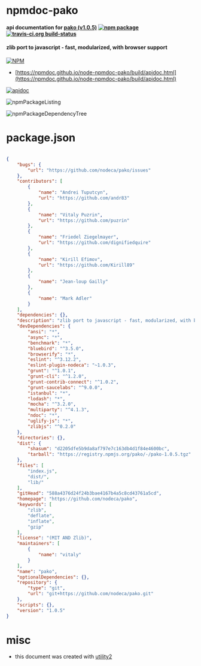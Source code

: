 # npmdoc-pako

#### api documentation for  [pako (v1.0.5)](https://github.com/nodeca/pako)  [![npm package](https://img.shields.io/npm/v/npmdoc-pako.svg?style=flat-square)](https://www.npmjs.org/package/npmdoc-pako) [![travis-ci.org build-status](https://api.travis-ci.org/npmdoc/node-npmdoc-pako.svg)](https://travis-ci.org/npmdoc/node-npmdoc-pako)

#### zlib port to javascript - fast, modularized, with browser support

[![NPM](https://nodei.co/npm/pako.png?downloads=true&downloadRank=true&stars=true)](https://www.npmjs.com/package/pako)

- [https://npmdoc.github.io/node-npmdoc-pako/build/apidoc.html](https://npmdoc.github.io/node-npmdoc-pako/build/apidoc.html)

[![apidoc](https://npmdoc.github.io/node-npmdoc-pako/build/screenCapture.buildCi.browser.%252Ftmp%252Fbuild%252Fapidoc.html.png)](https://npmdoc.github.io/node-npmdoc-pako/build/apidoc.html)

![npmPackageListing](https://npmdoc.github.io/node-npmdoc-pako/build/screenCapture.npmPackageListing.svg)

![npmPackageDependencyTree](https://npmdoc.github.io/node-npmdoc-pako/build/screenCapture.npmPackageDependencyTree.svg)



# package.json

```json

{
    "bugs": {
        "url": "https://github.com/nodeca/pako/issues"
    },
    "contributors": [
        {
            "name": "Andrei Tuputcyn",
            "url": "https://github.com/andr83"
        },
        {
            "name": "Vitaly Puzrin",
            "url": "https://github.com/puzrin"
        },
        {
            "name": "Friedel Ziegelmayer",
            "url": "https://github.com/dignifiedquire"
        },
        {
            "name": "Kirill Efimov",
            "url": "https://github.com/Kirill89"
        },
        {
            "name": "Jean-loup Gailly"
        },
        {
            "name": "Mark Adler"
        }
    ],
    "dependencies": {},
    "description": "zlib port to javascript - fast, modularized, with browser support",
    "devDependencies": {
        "ansi": "*",
        "async": "*",
        "benchmark": "*",
        "bluebird": "^3.5.0",
        "browserify": "*",
        "eslint": "^3.12.2",
        "eslint-plugin-nodeca": "~1.0.3",
        "grunt": "^1.0.1",
        "grunt-cli": "^1.2.0",
        "grunt-contrib-connect": "^1.0.2",
        "grunt-saucelabs": "^9.0.0",
        "istanbul": "*",
        "lodash": "*",
        "mocha": "^3.2.0",
        "multiparty": "^4.1.3",
        "ndoc": "*",
        "uglify-js": "*",
        "zlibjs": "^0.2.0"
    },
    "directories": {},
    "dist": {
        "shasum": "d2205dfe5b9da8af797e7c163db4d1f84e4600bc",
        "tarball": "https://registry.npmjs.org/pako/-/pako-1.0.5.tgz"
    },
    "files": [
        "index.js",
        "dist/",
        "lib/"
    ],
    "gitHead": "588a4376d24f24b3bae4167b4a5c8cd43761a5cd",
    "homepage": "https://github.com/nodeca/pako",
    "keywords": [
        "zlib",
        "deflate",
        "inflate",
        "gzip"
    ],
    "license": "(MIT AND Zlib)",
    "maintainers": [
        {
            "name": "vitaly"
        }
    ],
    "name": "pako",
    "optionalDependencies": {},
    "repository": {
        "type": "git",
        "url": "git+https://github.com/nodeca/pako.git"
    },
    "scripts": {},
    "version": "1.0.5"
}
```



# misc
- this document was created with [utility2](https://github.com/kaizhu256/node-utility2)
